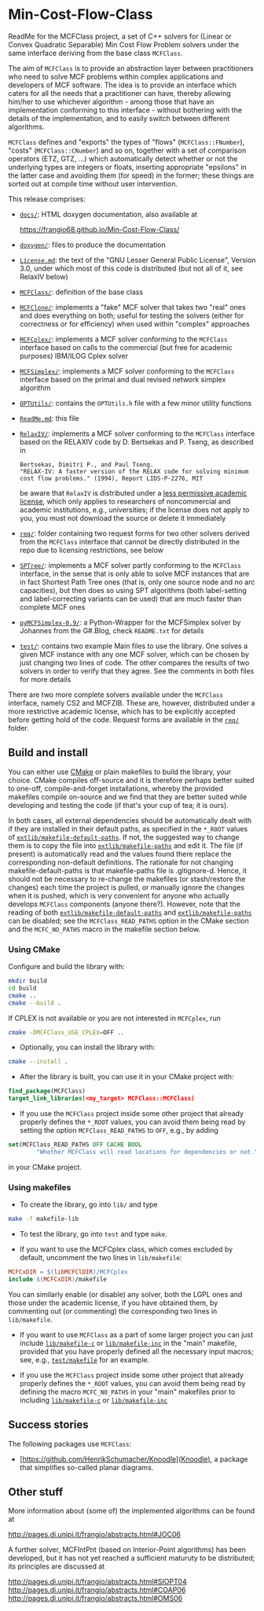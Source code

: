 # Min-Cost-Flow-Class

ReadMe for the MCFClass project, a set of C++ solvers for (Linear or Convex
Quadratic Separable) Min Cost Flow Problem solvers under the same interface
deriving from the base class `MCFClass`.

The aim of `MCFClass` is to provide an abstraction layer between practitioners
who need to solve MCF problems within complex applications and developers of
MCF software. The idea is to provide an interface which caters for all the
needs that a practitioner can have, thereby allowing him/her to use whichever
algorithm - among those that have an implementation conforming to this
interface - without bothering with the details of the implementation, and to
easily switch between different algorithms.

`MCFClass` defines and "exports" the types of "flows" (`MCFClass::FNumber`),
"costs" (`MCFClass::CNumber`) and so on, together with a set of comparison
operators (ETZ, GTZ, ...) which automatically detect whether or not the
underlying types are integers or floats, inserting appropriate "epsilons" in
the latter case and avoiding them (for speed) in the former; these things are
sorted out at compile time without user intervention.

This release comprises:

-  [`docs/`](docs): HTML doxygen documentation, also available at

    https://frangio68.github.io/Min-Cost-Flow-Class/

-  [`doxygen/`](doxygen): files to produce the documentation

-  [`License.md`](License.md): the text of the "GNU Lesser General Public License",
   Version 3.0, under which most of this code is distributed
   (but not all of it, see RelaxIV below)

-  [`MCFClass/`](MCFClass): definition of the base class

-  [`MCFClone/`](MCFClone): implements a "fake" MCF solver that takes two "real" 
   ones  and does everything on both; useful for testing the solvers (either for
   correctness or for efficiency) when used within "complex" approaches

-  [`MCFCplex/`](MCFCplex): implements a MCF solver conforming to the `MCFClass`
   interface based on calls to the commercial (but free for academic purposes)
   IBM/ILOG Cplex solver 

-  [`MCFSimplex/`](MCFSimplex): implements a MCF solver conforming to the `MCFClass`
   interface based on the primal and dual revised network simplex algorithm

-  [`OPTUtils/`](OPTUtils): contains the `OPTUtils.h` file with a few minor utility
   functions

-  [`ReadMe.md`](ReadMe.md): this file

-  [`RelaxIV/`](RelaxIV): implements a MCF solver conforming to the `MCFClass`
   interface based on the RELAXIV code by D. Bertsekas and P. Tseng, as described
   in

       Bertsekas, Dimitri P., and Paul Tseng.
       "RELAX-IV: A faster version of the RELAX code for solving minimum
       cost flow problems." (1994), Report LIDS-P-2276, MIT

   be aware that `RelaxIV` is distributed under a [less permissive academic
   license](RelaxIV/academicl.txt), which only applies to researchers of
   noncommercial and academic institutions, e.g., universities; if the license
   does not apply to you, you must not download the source or delete it immediately

-  [`req/`](req): folder containing two request forms for two other solvers derived
   from the `MCFClass` interface that cannot be directly distributed in the
   repo due to licensing restrictions, see below
 
-  [`SPTree/`](SPTree): implements a MCF solver partly conforming to the `MCFClass`
   interface, in the sense that is only able to solve MCF instances that are in
   fact Shortest Path Tree ones (that is, only one source node and no arc
   capacities), but then does so using SPT algorithms (both label-setting and
   label-correcting variants can be used) that are much faster than complete MCF
   ones

-  [`pyMCFSimplex-0.9/`](pyMCFSimplex-0.9): a Python-Wrapper for the MCFSimplex
   solver by Johannes from the G#.Blog, check `README.txt` for details

-  [`test/`](test): contains two example Main files to use the library. One solves
   a given MCF instance with any one MCF solver, which can be chosen by just
   changing two lines of code. The other compares the results of two solvers in
   order to verify that they agree. See the comments in both files for more details

There are two more complete solvers available under the `MCFClass` interface,
namely CS2 and MCFZIB. These are, however, distributed under a more
restrictive academic license, which has to be explicitly accepted before
getting hold of the code. Request forms are available in the [`req/`](req) folder.


## Build and install

You can either use [CMake](https://cmake.org) or plain makefiles to build the
library, your choice. CMake compiles off-source and it is therefore perhaps
better suited to one-off, compile-and-forget installations, whereby the
provided makefiles compile on-source and we find that they are better suited
while developing and testing the code (if that's your cup of tea; it is ours).

In both cases, all external dependencies should be automatically dealt with if
they are installed in their default paths, as specified in the `*_ROOT` values
of [`extlib/makefile-default-paths`](extlib/makefile-default-paths). If not,
the suggested way to change them is to copy the file into
[`extlib/makefile-paths`](extlib/makefile-paths) and edit it. The file (if
present) is automatically read and the values found there replace the
corresponding non-default definitions. The rationale for not changing
makefile-default-paths is that makefile-paths file is .gitignore-d. Hence, it
should not be necessary to re-change the makefiles (or stash/restore the
changes) each time the project is pulled, or manually ignore the changes when
it is pushed, which is very convenient for anyone who actually develops
`MCFClass` components (anyone there?). However, note that the reading of both
[`extlib/makefile-default-paths`](extlib/makefile-default-paths) and
[`extlib/makefile-paths`](extlib/makefile-paths) can be disabled; see the
`MCFClass_READ_PATHS` option in the CMake section and the `MCFC_NO_PATHS` macro
in the makefile section below.


### Using CMake

Configure and build the library with:

```sh
mkdir build
cd build
cmake ..
cmake --build .
```

If CPLEX is not available or you are not interested in `MCFCplex`, run

```sh
cmake -DMCFClass_USE_CPLEX=OFF ..
```

- Optionally, you can install the library with:

```sh
cmake --install .
```

- After the library is built, you can use it in your CMake project with:

```cmake
find_package(MCFClass)
target_link_libraries(<my_target> MCFClass::MCFClass)
```

- If you use the `MCFClass` project inside some other project that already
  properly defines the `*_ROOT` values, you can avoid them being read by
  setting the option `MCFClass_READ_PATHS` to `OFF`, e.g., by adding

```cmake
set(MCFClass_READ_PATHS OFF CACHE BOOL
        "Whether MCFClass will read locations for dependencies or not." FORCE)
```

  in your CMake project.


### Using makefiles

- To create the library, go into `lib/` and type

```sh
make -f makefile-lib
```

- To test the library, go into `test` and type `make`.

- If you want to use the MCFCplex class, which comes excluded by default,
  uncomment the two lines in `lib/makefile`:

```makefile
MCFCxDIR = $(libMCFClDIR)/MCFCplex
include $(MCFCxDIR)/makefile
```

You can similarly enable (or disable) any solver, both the LGPL ones and
those under the academic license, if you have obtained them, by commenting
out (or commenting) the corresponding two lines in `lib/makefile`.

- If you want to use `MCFClass` as a part of some larger project you can
  just include [`lib/makefile-c`](lib/makefile-c) or
  [`lib/makefile-inc`](lib/makefile-inc) in the "main" makefile, provided that
  you have properly defined all the necessary input macros; see, e.g.,
  [`test/makefile`](test/makefile) for an example.

- If you use the `MCFClass` project inside some other project that already
  properly defines the `*_ROOT` values, you can avoid them being read by
  defining the macro `MCFC_NO_PATHS` in your "main" makefiles prior to
  including [`lib/makefile-c`](lib/makefile-c) or
  [`lib/makefile-inc`](lib/makefile-inc)


## Success stories

The following packages use `MCFClass`:

- [https://github.com/HenrikSchumacher/Knoodle](Knoodle), a package that
  simplifies so-called planar diagrams.


## Other stuff

More information about (some of) the implemented algorithms can be found at

  http://pages.di.unipi.it/frangio/abstracts.html#JOC06

A further solver, MCFIntPnt (based on Interior-Point algorithms) has been
developed, but it has not yet reached a sufficient maturuty to be
distributed; its principles are discussed at

  http://pages.di.unipi.it/frangio/abstracts.html#SIOPT04
  http://pages.di.unipi.it/frangio/abstracts.html#COAP06
  http://pages.di.unipi.it/frangio/abstracts.html#OMS06
